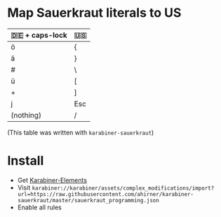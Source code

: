 # Map Sauerkraut literals to US
|🇩🇪 + caps-lock | 🇺🇸|
|------------------|------|
|ö|{|
|ä|}|
|#|\\ |
|ü|[|
|+|]|
|j|Esc|
|(nothing)|/|

(This table was written with `karabiner-sauerkraut`)

# Install
- Get [Karabiner-Elements](https://pqrs.org/osx/karabiner/)
- Visit
`
karabiner://karabiner/assets/complex_modifications/import?url=https://raw.githubusercontent.com/ahirner/karabiner-sauerkraut/master/sauerkraut_programming.json
`
- Enable all rules
